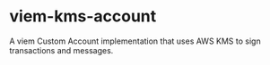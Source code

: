 # viem-kms-account
A viem Custom Account implementation that uses AWS KMS to sign transactions and messages.

